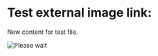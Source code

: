 
Test external image link:
=========================

New content for test file.

![Please wait](http://tsumanchuk2.dev.spl/images/loading.gif)
